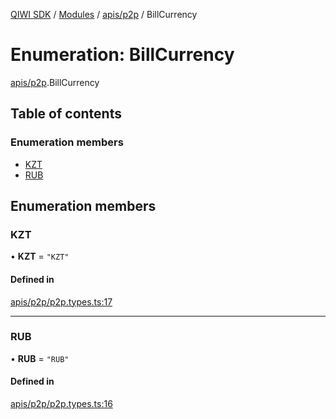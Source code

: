 [QIWI SDK](../README.md) / [Modules](../modules.md) / [apis/p2p](../modules/apis_p2p.md) / BillCurrency

# Enumeration: BillCurrency

[apis/p2p](../modules/apis_p2p.md).BillCurrency

## Table of contents

### Enumeration members

- [KZT](apis_p2p.BillCurrency.md#kzt)
- [RUB](apis_p2p.BillCurrency.md#rub)

## Enumeration members

### KZT

• **KZT** = `"KZT"`

#### Defined in

[apis/p2p/p2p.types.ts:17](https://github.com/AlexXanderGrib/node-qiwi-sdk/blob/8834c22/src/apis/p2p/p2p.types.ts#L17)

___

### RUB

• **RUB** = `"RUB"`

#### Defined in

[apis/p2p/p2p.types.ts:16](https://github.com/AlexXanderGrib/node-qiwi-sdk/blob/8834c22/src/apis/p2p/p2p.types.ts#L16)
